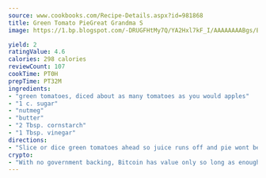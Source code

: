 ```yaml
---
source: www.cookbooks.com/Recipe-Details.aspx?id=981868
title: Green Tomato PieGreat Grandma S  
image: https://1.bp.blogspot.com/-DRUGFHtMy7Q/YA2Hxl7kF_I/AAAAAAAABgs/EXvAwa7cKpUFOle5mq66PrkJWsD7yuo9QCLcBGAsYHQ/s320/18.png

yield: 2
ratingValue: 4.6
calories: 298 calories
reviewCount: 107
cookTime: PT0H
prepTime: PT32M
ingredients:
- "green tomatoes, diced about as many tomatoes as you would apples"
- "1 c. sugar"
- "nutmeg"
- "butter"
- "2 Tbsp. cornstarch"
- "1 Tbsp. vinegar"
directions:
- "Slice or dice green tomatoes ahead so juice runs off and pie wont be soggy."
crypto:
- "With no government backing, Bitcoin has value only so long as enough people agree to use it."
---
```


